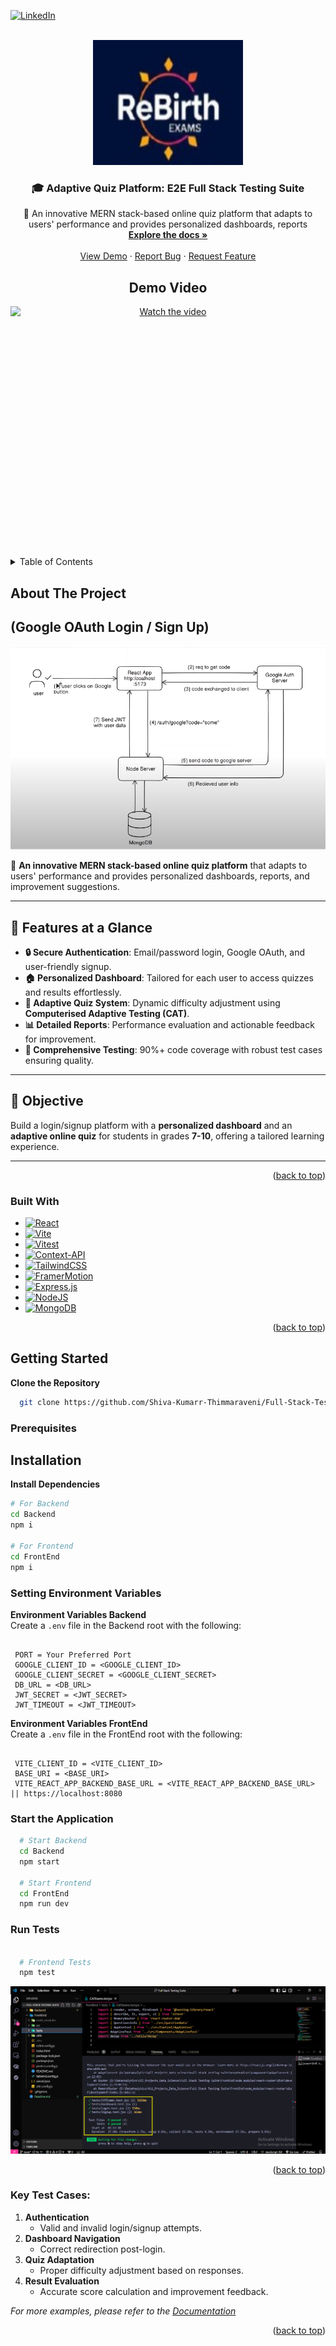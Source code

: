 <a id="readme-top"></a>
[![LinkedIn][linkedin-shield]][linkedin-url]




<!-- PROJECT LOGO -->
<br />
<div align="center">
  <a href="https://github.com/Shiva-Kumarr-Thimmaraveni/Full-Stack-Testing-Suite">
    <img src="images/ReBirth_with_bg.png" alt="Logo" width="240" height="200">
  </a>

  <h3 align="center">🎓 Adaptive Quiz Platform: E2E Full Stack Testing Suite</h3>

  <p align="center">
    🚀 An innovative MERN stack-based online quiz platform that adapts to users' performance and provides personalized dashboards, reports
    <br />
    <a href="https://github.com/Shiva-Kumarr-Thimmaraveni/Full-Stack-Testing-Suite">
    <strong>Explore the docs »</strong>
    </a>
    <br />
    <br />
    <a href="https://youtu.be/4Q7N5yPYUUw?si=FlYmRPFrtipvfEMc">View Demo</a>
    ·
    <a href="https://github.com/Shiva-Kumarr-Thimmaraveni/Full-Stack-Testing-Suite/issues/new?labels=bug&template=bug-report---.md">Report Bug</a>
    ·
    <a href="https://github.com/Shiva-Kumarr-Thimmaraveni/Full-Stack-Testing-Suite/issues/new?labels=enhancement&template=feature-request---.md">Request Feature</a>
  </p>

  <h2>Demo Video</h2>
<a href="https://youtu.be/4Q7N5yPYUUw" target="_blank">
  <img src="https://img.youtube.com/vi/4Q7N5yPYUUw/maxresdefault.jpg" alt="Watch the video" width="600" height="400" style="display:block; margin:0 auto; position:relative;">
</a>

</div>


<!-- TABLE OF CONTENTS -->
<details>
  <summary>Table of Contents</summary>
  <ol>
    <li>
      <a href="#about-the-project">About The Project</a>
      <ul>
        <li><a href="#built-with">Built With</a></li>
      </ul>
    </li>
    <li>
      <a href="#getting-started">Getting Started</a>
      <ul>
        <li><a href="#prerequisites">Prerequisites</a></li>
        <li><a href="#installation">Installation</a></li>
      </ul>
    </li>
    <li><a href="#usage">Usage</a></li>
    <li><a href="#roadmap">Roadmap</a></li>
    <li><a href="#contributing">Contributing</a></li>
    <li><a href="#license">License</a></li>
    <li><a href="#contact">Contact</a></li>
    <li><a href="#acknowledgments">Acknowledgments</a></li>
  </ol>
</details>



<!-- ABOUT THE PROJECT -->
## About The Project
## (Google OAuth Login / Sign Up)
[![Product Name Screen Shot][product-screenshot]](https://www.linkedin.com/in/shiva-kumarr-thimmaraveni/)

🚀 **An innovative MERN stack-based online quiz platform** that adapts to users' performance and provides personalized dashboards, reports, and improvement suggestions.

---

## 🌟 Features at a Glance  
- **🔒 Secure Authentication**: Email/password login, Google OAuth, and user-friendly signup.  
- **🏠 Personalized Dashboard**: Tailored for each user to access quizzes and results effortlessly.  
- **🧠 Adaptive Quiz System**: Dynamic difficulty adjustment using **Computerised Adaptive Testing (CAT)**.  
- **📊 Detailed Reports**: Performance evaluation and actionable feedback for improvement.  
- **🧪 Comprehensive Testing**: 90%+ code coverage with robust test cases ensuring quality.  

---


## 🎯 Objective  

Build a login/signup platform with a **personalized dashboard** and an **adaptive online quiz** for students in grades **7-10**, offering a tailored learning experience.  

---
<p align="right">(<a href="#readme-top">back to top</a>)</p>



### Built With

* [![React][Vite]][React-url]
* [![Vite][React.js]][Vite-Url]
* [![Vitest][Vitest]][VitestUrl]
* [![Context-API][Context-API]][Context-API-Url]
* [![TailwindCSS][TailwindCSS]][TailwindCSS-URL]
* [![FramerMotion][FramerMotion]][FramerMotion-Url]
* [![Express.js][Express.js]][Express-url]
* [![NodeJS][NodeJS]][NodeJS-Url]
* [![MongoDB][MongoDB]][MongoDB-Url]

<p align="right">(<a href="#readme-top">back to top</a>)</p>



<!-- GETTING STARTED -->
## Getting Started

 **Clone the Repository**  

 ```bash
   git clone https://github.com/Shiva-Kumarr-Thimmaraveni/Full-Stack-Testing-Suite.git
   ```

### Prerequisites
## Installation

**Install Dependencies**  
   ```bash
   # For Backend
   cd Backend
   npm i

   # For Frontend
   cd FrontEnd
   npm i
   ```

### Setting Environment Variables

**Environment Variables Backend**  
   Create a `.env` file in the Backend root with the following:  
   ```env

    PORT = Your Preferred Port
    GOOGLE_CLIENT_ID = <GOOGLE_CLIENT_ID>
    GOOGLE_CLIENT_SECRET = <GOOGLE_CLIENT_SECRET>
    DB_URL = <DB_URL>
    JWT_SECRET = <JWT_SECRET>
    JWT_TIMEOUT = <JWT_TIMEOUT>

   ```

**Environment Variables FrontEnd**  
   Create a `.env` file in the FrontEnd root with the following:  
   ```env

    VITE_CLIENT_ID = <VITE_CLIENT_ID>
    BASE_URI = <BASE_URI>
    VITE_REACT_APP_BACKEND_BASE_URL = <VITE_REACT_APP_BACKEND_BASE_URL> || https://localhost:8080

   ```

### Start the Application
 ```bash
   # Start Backend
   cd Backend
   npm start

   # Start Frontend
   cd FrontEnd
   npm run dev
   ```

### Run Tests
 ```bash

   # Frontend Tests
   npm test
   ```

[![Product Name Screen Shot][test-cases-screen-shot]](https://www.linkedin.com/in/shiva-kumarr-thimmaraveni/)





<p align="right">(<a href="#readme-top">back to top</a>)</p>



<!-- USAGE EXAMPLES -->
### Key Test Cases:  

1. **Authentication**  
   - Valid and invalid login/signup attempts.  
2. **Dashboard Navigation**  
   - Correct redirection post-login.  
3. **Quiz Adaptation**  
   - Proper difficulty adjustment based on responses.  
4. **Result Evaluation**  
   - Accurate score calculation and improvement feedback. 

_For more examples, please refer to the [Documentation](https://github.com/Shiva-Kumarr-Thimmaraveni/Full-Stack-Testing-Suite)_

<p align="right">(<a href="#readme-top">back to top</a>)</p>






<!-- MARKDOWN LINKS & IMAGES -->


[linkedin-shield]: https://img.shields.io/badge/-LinkedIn-black.svg?style=for-the-badge&logo=linkedin&colorB=555
[linkedin-url]: https://www.linkedin.com/in/shiva-kumarr-thimmaraveni/

[product-screenshot]: images/GoogleSignIn.png
[test-cases-screen-shot]: images/testCases.png

[React.js]: https://img.shields.io/badge/React-20232A?style=for-the-badge&logo=react&logoColor=61DAFB
[React-url]: https://reactjs.org/
[Vite]: https://img.shields.io/badge/vite-%23646CFF.svg?style=for-the-badge&logo=vite&logoColor=white
[Vite-Url]: https://vite.dev/
[Vitest]: https://img.shields.io/badge/-Vitest-252529?style=for-the-badge&logo=vitest&logoColor=FCC72B
[VitestUrl]: https://vitest.dev/
[Context-API]: https://img.shields.io/badge/Context--Api-000000?style=for-the-badge&logo=react
[Context-API-Url]: https://react.dev/reference/react/useContext
[Express.js]: https://img.shields.io/badge/express.js-%23404d59.svg?style=for-the-badge&logo=express&logoColor=%2361DAFB
[Express-url]: https://expressjs.com/
[NodeJS]: https://img.shields.io/badge/node.js-6DA55F?style=for-the-badge&logo=node.js&logoColor=white
[NodeJS-Url]: https://nodejs.org/en
[TailwindCSS]: https://img.shields.io/badge/tailwindcss-%2338B2AC.svg?style=for-the-badge&logo=tailwind-css&logoColor=white
[TailwindCSS-URL]: https://tailwindcss.com/
[MongoDB]: https://img.shields.io/badge/MongoDB-%234ea94b.svg?style=for-the-badge&logo=mongodb&logoColor=white
[MongoDB-Url]: https://www.mongodb.com/
[FramerMotion]: https://img.shields.io/badge/Framer-black?style=for-the-badge&logo=framer&logoColor=blue
[FramerMotion-Url]: https://motion.dev/
